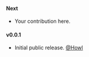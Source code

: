 #### Next

* Your contribution here.

#### v0.0.1

* Initial public release. [@Howl](https://github.com/mimosa)

